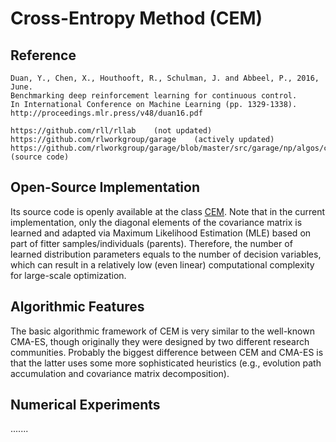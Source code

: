 # Cross-Entropy Method (CEM)

## Reference

```
Duan, Y., Chen, X., Houthooft, R., Schulman, J. and Abbeel, P., 2016, June.
Benchmarking deep reinforcement learning for continuous control.
In International Conference on Machine Learning (pp. 1329-1338).
http://proceedings.mlr.press/v48/duan16.pdf

https://github.com/rll/rllab    (not updated)
https://github.com/rlworkgroup/garage    (actively updated)
https://github.com/rlworkgroup/garage/blob/master/src/garage/np/algos/cem.py    (source code)
```

## Open-Source Implementation

Its source code is openly available at the class [CEM](https://github.com/os-popt/pypop-lso/blob/master/optimizers/cem/cem.py). Note that in the current implementation, only the diagonal elements of the covariance matrix is learned and adapted via Maximum Likelihood Estimation (MLE) based on part of fitter samples/individuals (parents). Therefore, the number of learned distribution parameters equals to the number of decision variables, which can result in a relatively low (even linear) computational complexity for large-scale optimization.

## Algorithmic Features

The basic algorithmic framework of CEM is very similar to the well-known CMA-ES, though originally they were designed by two different research communities. Probably the biggest difference between CEM and CMA-ES is that the latter uses some more sophisticated heuristics (e.g., evolution path accumulation and covariance matrix decomposition).

## Numerical Experiments

.......
